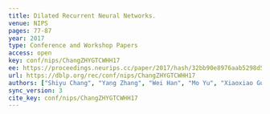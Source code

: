 ```yaml
---
title: Dilated Recurrent Neural Networks.
venue: NIPS
pages: 77-87
year: 2017
type: Conference and Workshop Papers
access: open
key: conf/nips/ChangZHYGTCWHH17
ee: https://proceedings.neurips.cc/paper/2017/hash/32bb90e8976aab5298d5da10fe66f21d-Abstract.html
url: https://dblp.org/rec/conf/nips/ChangZHYGTCWHH17
authors: ["Shiyu Chang", "Yang Zhang", "Wei Han", "Mo Yu", "Xiaoxiao Guo", "Wei Tan", "Xiaodong Cui", "Michael J. Witbrock", "Mark A. Hasegawa-Johnson", "Thomas S. Huang"]
sync_version: 3
cite_key: conf/nips/ChangZHYGTCWHH17
---
```


